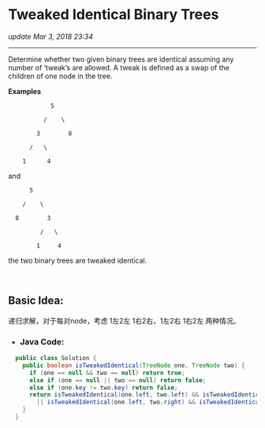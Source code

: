 # Tweaked Identical Binary Trees
_update Mar 3, 2018 23:34_

----
Determine whether two given binary trees are identical assuming any number of ‘tweak’s are allowed. A tweak is defined as a swap of the children of one node in the tree.

**Examples**

                5
        
              /    \
        
            3        8
        
          /   \
        
        1      4

and

          5
  
        /    \
  
      8        3
  
             /   \
  
            1     4

the two binary trees are tweaked identical.

<br>

## Basic Idea:
递归求解，对于每对node，考虑 1左2左 1右2右，1左2右 1右2左 两种情况。

* ### Java Code:
```java
  public class Solution {
    public boolean isTweakedIdentical(TreeNode one, TreeNode two) {
      if (one == null && two == null) return true;
      else if (one == null || two == null) return false;
      else if (one.key != two.key) return false;
      return isTweakedIdentical(one.left, two.left) && isTweakedIdentical(one.right, two.right)
        || isTweakedIdentical(one.left, two.right) && isTweakedIdentical(one.right, two.left);
    }
  }
```